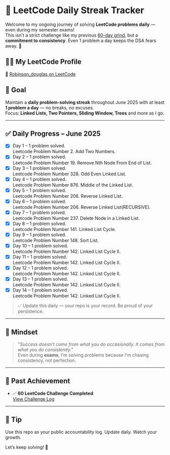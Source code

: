 # 📅 LeetCode Daily Streak Tracker

Welcome to my ongoing journey of solving **LeetCode problems daily** — even during my semester exams!  
This isn't a strict challenge like my previous [60-day grind]([https://github.com/your-60-day-repo-link](https://github.com/Douglas0207/30-days-Challenge)), but a **commitment to consistency**. Even 1 problem a day keeps the DSA fears away. 💪

## 👨‍💻 My LeetCode Profile

🔗 [Robinson_douglas on LeetCode](https://leetcode.com/u/Robinson_douglas/)

## 🎯 Goal

Maintain a **daily problem-solving streak** throughout June 2025 with at least **1 problem a day** — no breaks, no excuses.  
Focus: **Linked Lists, Two Pointers, Sliding Window, Trees** and more as I go.

---

## ✅ Daily Progress – June 2025


- [x] Day 1 – 1 problem solved.  
Leetcode Problem Number 2. Add Two Numbers.  
- [x] Day 2 – 1 problem solved.   
Leetcode Problem Number 19. Remove Nth Node From End of List.  
- [x] Day 3 – 1 problem solved.  
Leetcode Problem Number 328. Odd Even Linked List.  
- [x] Day 4 – 1 problem solved.  
Leetcode Problem Number 876. Middle of the Linked List.  
- [x] Day 5 – 1 problem solved.  
Leetcode Problem Number 206. Reverse Linked List.  
- [x] Day 6 – 1 problem solved.  
Leetcode Problem Number 206. Reverse Linked List(RECURSIVE).  
- [x] Day 7 – 1 problem solved.  
Leetcode Problem Number 237. Delete Node in a Linked List.
- [x] Day 8 – 1 problem solved.  
Leetcode Problem Number 141. Linked List Cycle.  
- [x] Day 9 – 1 problem solved.  
Leetcode Problem Number 148. Sort List.  
- [x] Day 10 – 1 problem solved.  
Leetcode Problem Number 142. Linked List Cycle II.
- [x] Day 11 – 1 problem solved.  
Leetcode Problem Number 142. Linked List Cycle II.
- [x] Day 12 – 1 problem solved.  
Leetcode Problem Number 142. Linked List Cycle II.  
- [x] Day 13 – 1 problem solved.  
Leetcode Problem Number 142. Linked List Cycle II.
- [x] Day 14 – 1 problem solved.  
Leetcode Problem Number 142. Linked List Cycle II.  
> ✅ Update this daily — your repo is your record. Be proud of your persistence.

---

## 🧠 Mindset

> _"Success doesn’t come from what you do occasionally. It comes from what you do consistently."_  
Even during **exams**, I'm solving problems because I'm chasing consistency, not perfection.

---

## 🏁 Past Achievement

- ✅ **60 LeetCode Challenge Completed**  
  [View Challenge Log]([https://github.com/your-60-day-repo-link](https://github.com/Douglas0207/30-days-Challenge))

---

## 📌 Tip

Use this repo as your public accountability log. Update daily. Watch your growth.

Let’s keep solving! 🚀
